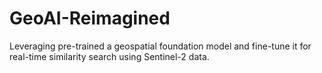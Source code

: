 # GeoAI-Reimagined
Leveraging pre-trained a geospatial foundation model and fine-tune it for real-time similarity search using Sentinel-2 data.
